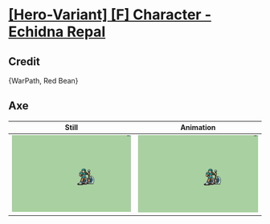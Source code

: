 # [\[Hero-Variant\] \[F\] Character - Echidna Repal](../)

## Credit

{WarPath, Red Bean}
	
## Axe

| Still | Animation |
| :---: | :-------: |
| ![Axe still](./Axe_000.png) | ![Axe animation](./Axe.gif) |
